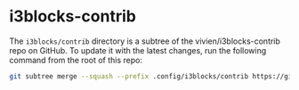 # i3blocks-contrib

The `i3blocks/contrib` directory is a subtree of the vivien/i3blocks-contrib
repo on GitHub. To update it with the latest changes, run the following command
from the root of this repo:

```bash
git subtree merge --squash --prefix .config/i3blocks/contrib https://github.com/vivien/i3blocks-contrib master
```

